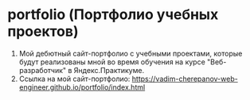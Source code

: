 # portfolio (Портфолио учебных проектов)
1. Мой дебютный сайт-портфолио с учебными проектами, которые будут реализованы мной во время обучения на курсе "Веб-разработчик" в Яндекс.Практикуме.
2. Ссылка на мой сайт-портфолио: https://vadim-cherepanov-web-engineer.github.io/portfolio/index.html
